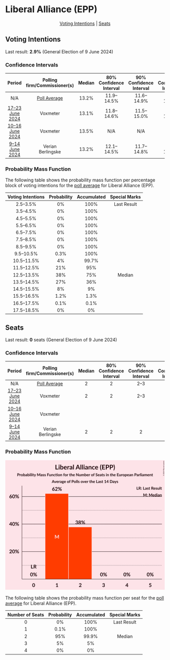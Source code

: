 # Liberal Alliance (EPP)

<p align="center"><a href="#voting-intentions">Voting Intentions</a> | <a href="#seats">Seats</a></p>

## Voting Intentions

Last result: **2.9%** (General Election of 9 June 2024)

### Confidence Intervals

| Period     | Polling firm/Commissioner(s) | Median | 80% Confidence Interval | 90% Confidence Interval | 95% Confidence Interval | 99% Confidence Interval |
|:----------:|:----------------:|:-----------:|:-----------------------:|:-----------------------:|:-----------------------:|:-----------------------:|
| N/A | [Poll Average](average.html) | 13.2% | 11.9–14.5% | 11.6–14.9% | 11.3–15.2% | 10.7–15.9% |
| [17–23 June 2024](2024-06-23-Voxmeter.html) | Voxmeter | 13.1% | 11.8–14.6% | 11.5–15.0% | 11.2–15.3% | 10.6–16.1% |
| [10–16 June 2024](2024-06-16-Voxmeter.html) | Voxmeter | 13.5% | N/A | N/A | N/A | N/A |
| [9–14 June 2024](2024-06-14-Verian.html) | Verian <br> Berlingske | 13.2% | 12.1–14.5% | 11.7–14.8% | 11.4–15.2% | 10.9–15.8% |

### Probability Mass Function

The following table shows the probability mass function per percentage block of voting intentions for the [poll average](average.html) for Liberal Alliance (EPP).

| Voting Intentions | Probability | Accumulated | Special Marks |
|:-----------------:|:-----------:|:-----------:|:-------------:|
| 2.5–3.5% | 0% | 100% | Last Result |
| 3.5–4.5% | 0% | 100% |  |
| 4.5–5.5% | 0% | 100% |  |
| 5.5–6.5% | 0% | 100% |  |
| 6.5–7.5% | 0% | 100% |  |
| 7.5–8.5% | 0% | 100% |  |
| 8.5–9.5% | 0% | 100% |  |
| 9.5–10.5% | 0.3% | 100% |  |
| 10.5–11.5% | 4% | 99.7% |  |
| 11.5–12.5% | 21% | 95% |  |
| 12.5–13.5% | 38% | 75% | Median |
| 13.5–14.5% | 27% | 36% |  |
| 14.5–15.5% | 8% | 9% |  |
| 15.5–16.5% | 1.2% | 1.3% |  |
| 16.5–17.5% | 0.1% | 0.1% |  |
| 17.5–18.5% | 0% | 0% |  |


## Seats

Last result: **0** seats (General Election of 9 June 2024)

### Confidence Intervals

| Period     | Polling firm/Commissioner(s) | Median | 80% Confidence Interval | 90% Confidence Interval | 95% Confidence Interval | 99% Confidence Interval |
|:----------:|:----------------:|:------:|:-----------------------:|:-----------------------:|:-----------------------:|:-----------------------:|
| N/A | [Poll Average](average.html) | 2 | 2 | 2–3 | 2–3 | 2–3 |
| [17–23 June 2024](2024-06-23-Voxmeter.html) | Voxmeter | 2 | 2 | 2–3 | 2–3 | 2–3 |
| [10–16 June 2024](2024-06-16-Voxmeter.html) | Voxmeter |  |  |  |  |  |
| [9–14 June 2024](2024-06-14-Verian.html) | Verian <br> Berlingske | 2 | 2 | 2 | 2 | 2–3 |

### Probability Mass Function

![Graph with seats probability mass function not yet produced](average-seats-pmf-liberalallianceepp.png "Seats Probability Mass Function")

The following table shows the probability mass function per seat for the [poll average](average.html) for Liberal Alliance (EPP).

| Number of Seats | Probability | Accumulated | Special Marks |
|:---------------:|:-----------:|:-----------:|:-------------:|
| 0 | 0% | 100% | Last Result |
| 1 | 0.1% | 100% |  |
| 2 | 95% | 99.9% | Median |
| 3 | 5% | 5% |  |
| 4 | 0% | 0% |  |


